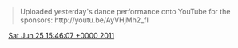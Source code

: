 > Uploaded yesterday's dance performance onto YouTube for the sponsors: http://youtu\.be/AyVHjMh2\_fI

<img src="../../media/tweet.ico" width="12" /> [Sat Jun 25 15:46:07 +0000 2011](https://twitter.com/DromerDenker/status/84648575295946753)